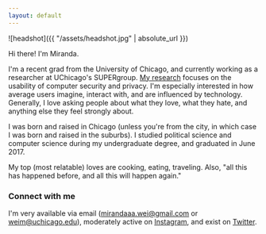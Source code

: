```yaml
---
layout: default
---
```


![headshot]({{ "/assets/headshot.jpg" | absolute_url }})


Hi there! I'm Miranda.

I'm a recent grad from the University of Chicago, and currently working as a researcher at UChicago's SUPERgroup. [My research](./publications/) focuses on the usability of computer security and privacy. I'm especially interested in how average users imagine, interact with, and are influenced by technology. Generally, I love asking people about what they love, what they hate, and anything else they feel strongly about.

I was born and raised in Chicago (unless you're from the city, in which case I was born and raised in the suburbs). I studied political science and computer science during my undergraduate degree, and graduated in June 2017.

My top (most relatable) loves are cooking, eating, traveling. Also, "all this has happened before, and all this will happen again."

### Connect with me

I'm very available via email (mirandaaa.wei@gmail.com or weim@uchicago.edu), moderately active on [Instagram](https://www.instagram.com/mirandawei/), and exist on [Twitter](https://twitter.com/_weimf).
